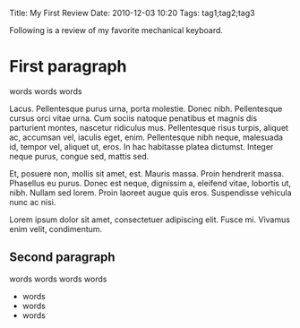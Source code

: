 Title: My First Review
Date: 2010-12-03 10:20
Tags: tag1;tag2;tag3

Following is a review of my favorite mechanical keyboard.

# First paragraph

words
words
words

Lacus. Pellentesque purus urna, porta molestie.  Donec nibh.
Pellentesque cursus orci vitae urna. Cum sociis natoque penatibus et
magnis dis parturient montes, nascetur ridiculus mus. Pellentesque
risus turpis, aliquet ac, accumsan vel, iaculis eget, enim.
Pellentesque nibh neque, malesuada id, tempor vel, aliquet ut, eros.
In hac habitasse platea dictumst. Integer neque purus, congue sed,
mattis sed.

Et, posuere non, mollis sit amet, est. Mauris massa. Proin hendrerit
massa. Phasellus eu purus. Donec est neque, dignissim a, eleifend
vitae, lobortis ut, nibh. Nullam sed lorem. Proin laoreet augue quis
eros. Suspendisse vehicula nunc ac nisi.

Lorem ipsum dolor sit amet, consectetuer adipiscing elit. Fusce mi.
Vivamus enim velit, condimentum.


## Second paragraph

words
words
words
words

* words
* words
* words
